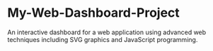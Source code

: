 # My-Web-Dashboard-Project
 An interactive dashboard for a web application using advanced web techniques including SVG graphics and JavaScript programming.
